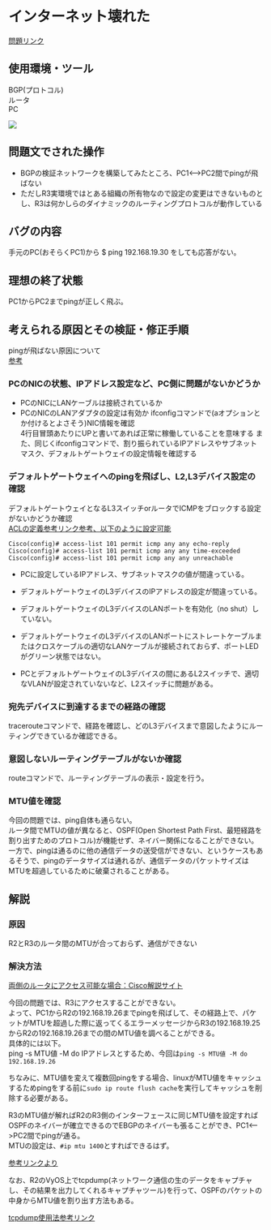 # インターネット壊れた
[問題リンク](https://blog.icttoracon.net/2021/03/16/%e3%82%a4%e3%83%b3%e3%82%bf%e3%83%bc%e3%83%8d%e3%83%83%e3%83%88%e5%a3%8a%e3%82%8c%e3%81%9f/)

## 使用環境・ツール
BGP(プロトコル)  
ルータ  
PC

![](2021-07-31-10-02-10.png)

## 問題文でされた操作
- BGPの検証ネットワークを構築してみたところ、PC1<–>PC2間でpingが飛ばない
- ただしR3実環境ではとある組織の所有物なので設定の変更はできないものとし、R3は何かしらのダイナミックのルーティングプロトコルが動作している


## バグの内容
手元のPC(おそらくPC1)から $ ping 192.168.19.30 をしても応答がない。


## 理想の終了状態
PC1からPC2までpingが正しく飛ぶ。

## 考えられる原因とその検証・修正手順
pingが飛ばない原因について  
[参考](https://www.infraeye.com/2017/04/14/network014/)

### PCのNICの状態、IPアドレス設定など、PC側に問題がないかどうか
- PCのNICにLANケーブルは接続されているか
- PCのNICのLANアダプタの設定は有効か
ifconfigコマンドで(aオプションとか付けるとよさそう)NIC情報を確認  
4行目冒頭あたりにUPと書いてあれば正常に稼働していることを意味する
また、同じくifconfigコマンドで、割り振られているIPアドレスやサブネットマスク、デフォルトゲートウェイの設定情報を確認する  


### デフォルトゲートウェイへのpingを飛ばし、L2,L3デバイス設定の確認
デフォルトゲートウェイとなるL3スイッチorルータでICMPをブロックする設定がないかどうか確認  
[ACLの定義参考リンク参考、以下のように設定可能](https://www.infraexpert.com/study/aclz9.html)

```
Cisco(config)# access-list 101 permit icmp any any echo-reply
Cisco(config)# access-list 101 permit icmp any any time-exceeded
Cisco(config)# access-list 101 permit icmp any any unreachable
```

- PCに設定しているIPアドレス、サブネットマスクの値が間違っている。

- デフォルトゲートウェイのL3デバイスのIPアドレスの設定が間違っている。

- デフォルトゲートウェイのL3デバイスのLANポートを有効化（no shut）していない。

- デフォルトゲートウェイのL3デバイスのLANポートにストレートケーブルまたはクロスケーブルの適切なLANケーブルが接続されておらず、ポートLEDがグリーン状態ではない。

- PCとデフォルトゲートウェイのL3デバイスの間にあるL2スイッチで、適切なVLANが設定されていないなど、L2スイッチに問題がある。


### 宛先デバイスに到達するまでの経路の確認
tracerouteコマンドで、経路を確認し、どのL3デバイスまで意図したようにルーティングできているか確認できる。

### 意図しないルーティングテーブルがないか確認  
routeコマンドで、ルーティングテーブルの表示・設定を行う。

### MTU値を確認  
今回の問題では、ping自体も通らない。  
ルータ間でMTUの値が異なると、OSPF(Open Shortest Path First、最短経路を割り出すためのプロトコル)が機能せず、ネイバー関係になることができない。  
一方で、pingは通るのに他の通信データの送受信ができない、というケースもあるそうで、pingのデータサイズは通れるが、通信データのパケットサイズはMTUを超過しているために破棄されることがある。  


## 解説

### 原因
R2とR3のルータ間のMTUが合っておらず、通信ができない

### 解決方法

[両側のルータにアクセス可能な場合：Cisco解説サイト](https://www.cisco.com/c/ja_jp/support/docs/ip/border-gateway-protocol-bgp/116377-troubleshoot-bgp-mtu.html)  

今回の問題では、R3にアクセスすることができない。  
よって、PC1からR2の192.168.19.26までpingを飛ばして、その経路上で、パケットがMTUを超過した際に返ってくるエラーメッセージからR3の192.168.19.25からR2の192.168.19.26までの間のMTU値を調べることができる。  
具体的には以下。  
ping -s MTU値 -M do IPアドレスとするため、今回は```ping -s MTU値 -M do 192.168.19.26```  

ちなみに、MTU値を変えて複数回pingをする場合、linuxがMTU値をキャッシュするためpingをする前に```sudo ip route flush cache```を実行してキャッシュを削除する必要がある。  

R3のMTU値が解ればR2のR3側のインターフェースに同じMTU値を設定すればOSPFのネイバーが確立できるのでEBGPのネイバーも張ることができ、PC1<–>PC2間でpingが通る。  
MTUの設定は、```#ip mtu 1400```とすればできるはず。  

[参考リンクより](https://hirotanoblog.com/ospf-mtu/1059/)  

なお、R2のVyOS上でtcpdump(ネットワーク通信の生のデータをキャプチャし、その結果を出力してくれるキャプチャツール)を行って、OSPFのパケットの中身からMTU値を割り出す方法もある。  

[tcpdump使用法参考リンク](https://qiita.com/tossh/items/4cd33693965ef231bd2a)  

